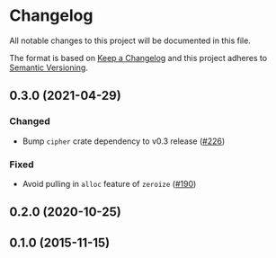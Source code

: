 # Changelog

All notable changes to this project will be documented in this file.

The format is based on [Keep a Changelog](https://keepachangelog.com/en/1.0.0/)
and this project adheres to [Semantic Versioning](https://semver.org/spec/v2.0.0.html).

## 0.3.0 (2021-04-29)
### Changed
- Bump `cipher` crate dependency to v0.3 release ([#226])

### Fixed
- Avoid pulling in `alloc` feature of `zeroize` ([#190])

[#190]: https://github.com/RustCrypto/stream-ciphers/pull/190
[#226]: https://github.com/RustCrypto/stream-ciphers/pull/226

## 0.2.0 (2020-10-25)

## 0.1.0 (2015-11-15)
